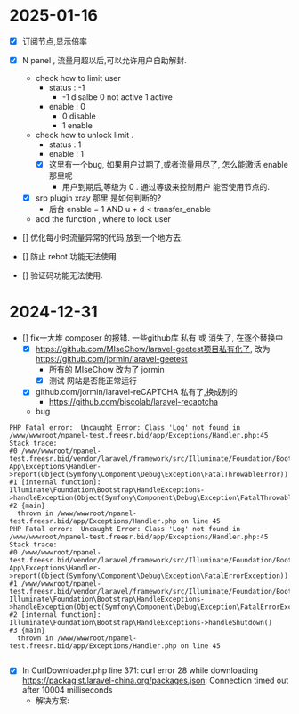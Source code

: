 
# 2025-01-16

- [x] 订阅节点,显示倍率

- [x] N panel , 流量用超以后,可以允许用户自助解封. 
  - check how to limit user
    - status : -1 
      - -1 disalbe 0 not active  1 active 
    - enable : 0 
      - 0 disable 
      - 1 enable 
  - check how to unlock limit . 
    - status : 1 
    - enable : 1 
    - [x] 这里有一个bug, 如果用户过期了,或者流量用尽了, 怎么能激活 enable 那里呢
      - 用户到期后,等级为 0 . 通过等级来控制用户 能否使用节点的. 
  - [x] srp plugin xray 那里 是如何判断的?
    - 后台  enable = 1 AND u + d < transfer_enable  
  - add the function , where to lock user 


- [] 优化每小时流量异常的代码,放到一个地方去.

- [] 防止 rebot 功能无法使用
- [] 验证码功能无法使用.

# 2024-12-31 

- [] fix一大堆 composer 的报错. 一些github库 私有 或 消失了, 在逐个替换中
    - [x] https://github.com/MIseChow/laravel-geetest项目私有化了, 改为 https://github.com/jormin/laravel-geetest
        - 所有的 MIseChow 改为了 jormin
        - [x] 测试 网站是否能正常运行

    - [x] github.com/jormin/laravel-reCAPTCHA 私有了,换成别的
        - https://github.com/biscolab/laravel-recaptcha
    - bug

```shell
PHP Fatal error:  Uncaught Error: Class 'Log' not found in /www/wwwroot/npanel-test.freesr.bid/app/Exceptions/Handler.php:45
Stack trace:
#0 /www/wwwroot/npanel-test.freesr.bid/vendor/laravel/framework/src/Illuminate/Foundation/Bootstrap/HandleExceptions.php(81): App\Exceptions\Handler->report(Object(Symfony\Component\Debug\Exception\FatalThrowableError))
#1 [internal function]: Illuminate\Foundation\Bootstrap\HandleExceptions->handleException(Object(Symfony\Component\Debug\Exception\FatalThrowableError))
#2 {main}
  thrown in /www/wwwroot/npanel-test.freesr.bid/app/Exceptions/Handler.php on line 45
PHP Fatal error:  Uncaught Error: Class 'Log' not found in /www/wwwroot/npanel-test.freesr.bid/app/Exceptions/Handler.php:45
Stack trace:
#0 /www/wwwroot/npanel-test.freesr.bid/vendor/laravel/framework/src/Illuminate/Foundation/Bootstrap/HandleExceptions.php(81): App\Exceptions\Handler->report(Object(Symfony\Component\Debug\Exception\FatalErrorException))
#1 /www/wwwroot/npanel-test.freesr.bid/vendor/laravel/framework/src/Illuminate/Foundation/Bootstrap/HandleExceptions.php(123): Illuminate\Foundation\Bootstrap\HandleExceptions->handleException(Object(Symfony\Component\Debug\Exception\FatalErrorException))
#2 [internal function]: Illuminate\Foundation\Bootstrap\HandleExceptions->handleShutdown()
#3 {main}
  thrown in /www/wwwroot/npanel-test.freesr.bid/app/Exceptions/Handler.php on line 45


```
- [x] In CurlDownloader.php line 371: curl error 28 while downloading https://packagist.laravel-china.org/packages.json: Connection timed out after 10004 milliseconds 
    - 解决方案:

